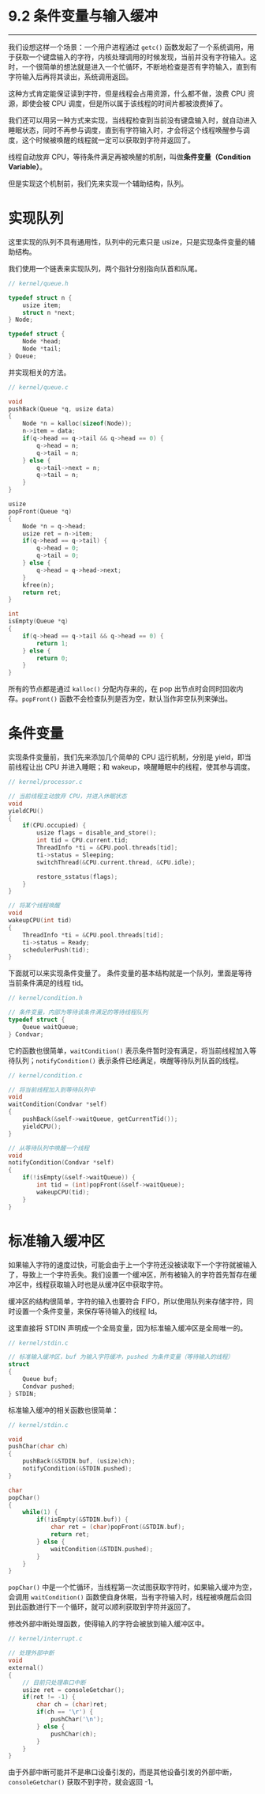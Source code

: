 # 9.2 条件变量与输入缓冲

----

我们设想这样一个场景：一个用户进程通过 `getc()` 函数发起了一个系统调用，用于获取一个键盘输入的字符，内核处理调用的时候发现，当前并没有字符输入。这时，一个很简单的想法就是进入一个忙循环，不断地检查是否有字符输入，直到有字符输入后再将其读出，系统调用返回。

这种方式肯定能保证读到字符，但是线程会占用资源，什么都不做，浪费 CPU 资源，即使会被 CPU 调度，但是所以属于该线程的时间片都被浪费掉了。

我们还可以用另一种方式来实现，当线程检查到当前没有键盘输入时，就自动进入睡眠状态，同时不再参与调度，直到有字符输入时，才会将这个线程唤醒参与调度，这个时候被唤醒的线程就一定可以获取到字符并返回了。

线程自动放弃 CPU，等待条件满足再被唤醒的机制，叫做**条件变量（Condition Variable）**。

但是实现这个机制前，我们先来实现一个辅助结构，队列。

# 实现队列

这里实现的队列不具有通用性，队列中的元素只是 usize，只是实现条件变量的辅助结构。

我们使用一个链表来实现队列，两个指针分别指向队首和队尾。

```c
// kernel/queue.h

typedef struct n {
    usize item;
    struct n *next;
} Node;

typedef struct {
    Node *head;
    Node *tail;
} Queue;
```

并实现相关的方法。

```c
// kernel/queue.c

void
pushBack(Queue *q, usize data)
{
    Node *n = kalloc(sizeof(Node));
    n->item = data;
    if(q->head == q->tail && q->head == 0) {
        q->head = n;
        q->tail = n;
    } else {
        q->tail->next = n;
        q->tail = n;
    }
}

usize
popFront(Queue *q)
{
    Node *n = q->head;
    usize ret = n->item;
    if(q->head == q->tail) {
        q->head = 0;
        q->tail = 0;
    } else {
        q->head = q->head->next;
    }
    kfree(n);
    return ret;
}

int
isEmpty(Queue *q)
{
    if(q->head == q->tail && q->head == 0) {
        return 1;
    } else {
        return 0;
    }
}
```

所有的节点都是通过 `kalloc()` 分配内存来的，在 pop 出节点时会同时回收内存。`popFront()` 函数不会检查队列是否为空，默认当作非空队列来弹出。

# 条件变量

实现条件变量前，我们先来添加几个简单的 CPU 运行机制，分别是 yield，即当前线程让出 CPU 并进入睡眠；和 wakeup，唤醒睡眠中的线程，使其参与调度。

```c
// kernel/processor.c

// 当前线程主动放弃 CPU，并进入休眠状态
void
yieldCPU()
{
    if(CPU.occupied) {
        usize flags = disable_and_store();
        int tid = CPU.current.tid;
        ThreadInfo *ti = &CPU.pool.threads[tid];
        ti->status = Sleeping;
        switchThread(&CPU.current.thread, &CPU.idle);

        restore_sstatus(flags);
    }
}

// 将某个线程唤醒
void
wakeupCPU(int tid)
{
    ThreadInfo *ti = &CPU.pool.threads[tid];
    ti->status = Ready;
    schedulerPush(tid);
}
```

下面就可以来实现条件变量了。
条件变量的基本结构就是一个队列，里面是等待当前条件满足的线程 tid。

```c
// kernel/condition.h

// 条件变量，内部为等待该条件满足的等待线程队列
typedef struct {
    Queue waitQueue;
} Condvar;
```

它的函数也很简单，`waitCondition()` 表示条件暂时没有满足，将当前线程加入等待队列；`notifyCondition()` 表示条件已经满足，唤醒等待队列队首的线程。

```c
// kernel/condition.c

// 将当前线程加入到等待队列中
void
waitCondition(Condvar *self)
{
    pushBack(&self->waitQueue, getCurrentTid());
    yieldCPU();
}

// 从等待队列中唤醒一个线程
void
notifyCondition(Condvar *self)
{
    if(!isEmpty(&self->waitQueue)) {
        int tid = (int)popFront(&self->waitQueue);
        wakeupCPU(tid);
    }
}
```

# 标准输入缓冲区

如果输入字符的速度过快，可能会由于上一个字符还没被读取下一个字符就被输入了，导致上一个字符丢失。我们设置一个缓冲区，所有被输入的字符首先暂存在缓冲区中，线程获取输入时也是从缓冲区中获取字符。

缓冲区的结构很简单，字符的输入也要符合 FIFO，所以使用队列来存储字符，同时设置一个条件变量，来保存等待输入的线程 Id。

这里直接将 STDIN 声明成一个全局变量，因为标准输入缓冲区是全局唯一的。

```c
// kernel/stdin.c

// 标准输入缓冲区，buf 为输入字符缓冲，pushed 为条件变量（等待输入的线程）
struct
{
    Queue buf;
    Condvar pushed;
} STDIN;
```

标准输入缓冲的相关函数也很简单：

```c
// kernel/stdin.c

void
pushChar(char ch)
{
    pushBack(&STDIN.buf, (usize)ch);
    notifyCondition(&STDIN.pushed);
}

char
popChar()
{
    while(1) {
        if(!isEmpty(&STDIN.buf)) {
            char ret = (char)popFront(&STDIN.buf);
            return ret;
        } else {
            waitCondition(&STDIN.pushed);
        }
    }
}
```

`popChar()` 中是一个忙循环，当线程第一次试图获取字符时，如果输入缓冲为空，会调用 `waitCondition()` 函数使自身休眠，当有字符输入时，线程被唤醒后会回到此函数进行下一个循环，就可以顺利获取到字符并返回了。

修改外部中断处理函数，使得输入的字符会被放到输入缓冲区中。

```c
// kernel/interrupt.c

// 处理外部中断
void
external()
{
    // 目前只处理串口中断
    usize ret = consoleGetchar();
    if(ret != -1) {
        char ch = (char)ret;
        if(ch == '\r') {
            pushChar('\n');
        } else {
            pushChar(ch);
        }
    }
}
```

由于外部中断可能并不是串口设备引发的，而是其他设备引发的外部中断，`consoleGetchar()` 获取不到字符，就会返回 -1。